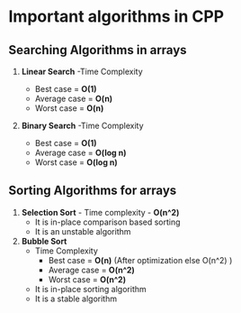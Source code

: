 # Important algorithms in CPP

## Searching Algorithms in arrays
1. **Linear Search**
    -Time Complexity
     - Best case = **O(1)**
     - Average case = **O(n)**
     - Worst case = **O(n)**
   
2. **Binary Search**
    -Time Complexity
     - Best case = **O(1)**
     - Average case = **O(log n)**
     - Worst case = **O(log n)**

## Sorting Algorithms for arrays
1. **Selection Sort** - Time complexity - **O(n^2)**
    - It is in-place comparison based sorting
    - It is an unstable algorithm
2. **Bubble Sort**
    - Time Complexity
      - Best case = **O(n)**  (After optimization else O(n^2) )
      - Average case = **O(n^2)**
      - Worst case = **O(n^2)**
    - It is in-place sorting algorithm
    - It is a stable algorithm
